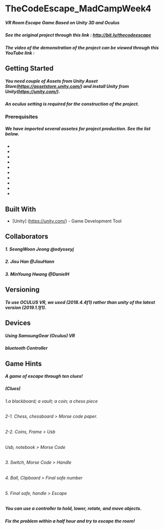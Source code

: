 # TheCodeEscape_MadCampWeek4
##### VR Room Escape Game Based on Unity 3D and Oculus
##### See the original project through this link : http://bit.ly/thecodeescape
##### The video of the demonstration of the project can be viewed through this YouTube link : 

## Getting Started
##### You need couple of Assets from Unity Asset Store(https://assetstore.unity.com/) and install Unity from Unity(https://unity.com/).
##### An oculus setting is required for the construction of the project.

### Prerequisites
##### We have imported several assetes for project production. See the list below.
- 
-
-
-
-
-
-
-
-
-

## Built With
* [Unity] (https://unity.com/) - Game Development Tool

## Collaborators
##### 1. SeongWoon Jeong @odysseyj
##### 2. Jisu Han @JisuHann
##### 3. MinYoung Hwang @DanielH

## Versioning
##### To use OCULUS VR, we used (2018.4.4f1) rather than unity of the latest version (2019.1.1f1).

## Devices
##### Using SamsungGear (Oculus) VR
##### bluetooth Controller

## Game Hints
##### A game of escape through ten clues!
##### (Clues)
###### 1.a blackboard; a vault; a coin; a chess piece
###### 2-1. Chess, chessboard > Morse code paper.
###### 2-2. Coins, Frame > Usb
######      Usb, notebook > Morse Code
###### 3. Switch, Morse Code > Handle
###### 4. Ball, Clipboard > Final safe number
###### 5. Final safe, handle > Escape

##### You can use a controller to hold, lower, rotate, and move objects.
##### Fix the problem within a half hour and try to escape the room!
